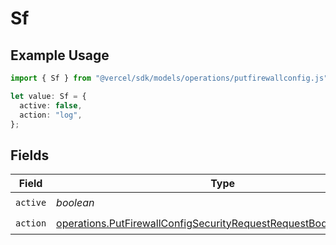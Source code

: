 # Sf

## Example Usage

```typescript
import { Sf } from "@vercel/sdk/models/operations/putfirewallconfig.js";

let value: Sf = {
  active: false,
  action: "log",
};
```

## Fields

| Field                                                                                                                                                  | Type                                                                                                                                                   | Required                                                                                                                                               | Description                                                                                                                                            |
| ------------------------------------------------------------------------------------------------------------------------------------------------------ | ------------------------------------------------------------------------------------------------------------------------------------------------------ | ------------------------------------------------------------------------------------------------------------------------------------------------------ | ------------------------------------------------------------------------------------------------------------------------------------------------------ |
| `active`                                                                                                                                               | *boolean*                                                                                                                                              | :heavy_check_mark:                                                                                                                                     | N/A                                                                                                                                                    |
| `action`                                                                                                                                               | [operations.PutFirewallConfigSecurityRequestRequestBodyCrsSfAction](../../models/operations/putfirewallconfigsecurityrequestrequestbodycrssfaction.md) | :heavy_check_mark:                                                                                                                                     | N/A                                                                                                                                                    |
